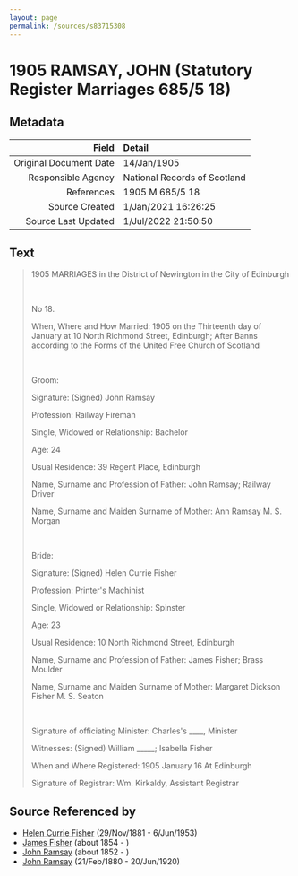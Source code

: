 ```yaml
---
layout: page
permalink: /sources/s83715308
---
```


# 1905 RAMSAY, JOHN (Statutory Register Marriages 685/5 18)

## Metadata
Field | Detail
---:|:---
Original Document Date | 14/Jan/1905
Responsible Agency | National Records of Scotland
References | 1905 M 685/5 18
Source Created | 1/Jan/2021 16:26:25
Source Last Updated | 1/Jul/2022 21:50:50

## Text

> 1905 MARRIAGES in the District of Newington in the City of Edinburgh
>
> <br/>
>
> No 18.
>
> When, Where and How Married: 1905 on the Thirteenth day of January at 10 North Richmond Street, Edinburgh; After Banns according to the Forms of the United Free Church of Scotland
>
> <br/>
>
> Groom:
>
> Signature: (Signed) John Ramsay
>
> Profession: Railway Fireman
>
> Single, Widowed or Relationship: Bachelor
>
> Age: 24
>
> Usual Residence: 39 Regent Place, Edinburgh
>
> Name, Surname and Profession of Father: John Ramsay; Railway Driver
>
> Name, Surname and Maiden Surname of Mother: Ann Ramsay M. S. Morgan
>
> <br/>
>
> Bride: 
>
> Signature: (Signed) Helen Currie Fisher
>
> Profession: Printer's Machinist
>
> Single, Widowed or Relationship: Spinster
>
> Age: 23
>
> Usual Residence: 10 North Richmond Street, Edinburgh
>
> Name, Surname and Profession of Father: James Fisher; Brass Moulder
>
> Name, Surname and Maiden Surname of Mother: Margaret Dickson Fisher M. S. Seaton
>
> <br/>
>
> Signature of officiating Minister: Charles's ____, Minister
>
> Witnesses: (Signed) William _____; Isabella Fisher
>
> When and Where Registered: 1905 January 16 At Edinburgh
>
> Signature of Registrar: Wm. Kirkaldy, Assistant Registrar
>

## Source Referenced by

* [Helen Currie Fisher](../people/@18426904@-helen-currie-fisher-b1881-11-29-d1953-6-6.md) (29/Nov/1881 - 6/Jun/1953)
* [James Fisher](../people/@22540348@-james-fisher-b1854-d.md) (about 1854 - )
* [John Ramsay](../people/@63088441@-john-ramsay-b1852-d.md) (about 1852 - )
* [John Ramsay](../people/@64225415@-john-ramsay-b1880-2-21-d1920-6-20.md) (21/Feb/1880 - 20/Jun/1920)
